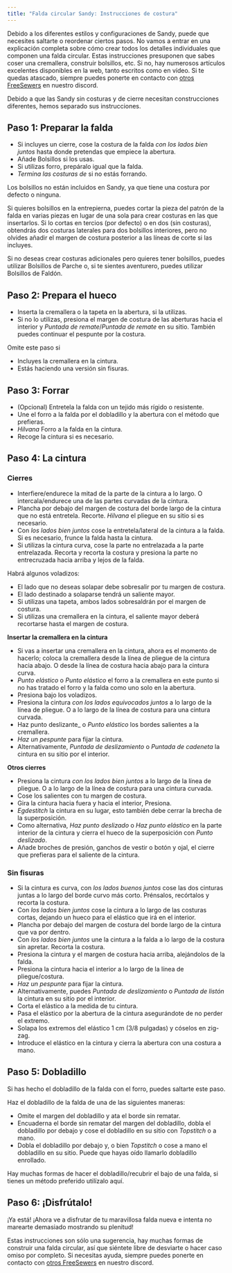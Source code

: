 ```yaml
---
title: "Falda circular Sandy: Instrucciones de costura"
---
```


<Warning>

Debido a los diferentes estilos y configuraciones de Sandy, puede que necesites saltarte o reordenar ciertos pasos.
No vamos a entrar en una explicación completa sobre cómo crear todos los detalles individuales que componen una falda circular. Estas instrucciones presuponen que sabes coser una cremallera, construir bolsillos, etc. Si no, hay numerosos artículos excelentes disponibles en la web, tanto escritos como en vídeo. Si te quedas atascado, siempre puedes ponerte en contacto con [otros FreeSewers](https://discord.freesewing.org/) en nuestro discord.

</Warning>

<Note>

Debido a que las Sandy sin costuras y de cierre necesitan construcciones diferentes, hemos separado sus instrucciones.

</Note>

## Paso 1: Preparar la falda

- Si incluyes un cierre, cose la costura de la falda  _con los lados bien juntos_ hasta donde pretendas que empiece la abertura.
- Añade Bolsillos si los usas.
- Si utilizas forro, prepáralo igual que la falda.
- _Termina las costuras de_ si no estás forrando.

<Note>

Los bolsillos no están incluidos en Sandy, ya que tiene una costura por defecto o ninguna.

Si quieres bolsillos en la entrepierna, puedes cortar la pieza del patrón de la falda en varias piezas en lugar de una sola para crear costuras en las que insertarlos. Si lo cortas en tercios (por defecto) o en dos (sin costuras), obtendrás dos costuras laterales para dos bolsillos interiores, pero no olvides añadir el margen de costura posterior a las líneas de corte si las incluyes.

Si no deseas crear costuras adicionales pero quieres tener bolsillos, puedes utilizar Bolsillos de Parche o, si te sientes aventurero, puedes utilizar Bolsillos de Faldón.

</Note>

## Paso 2: Prepara el hueco

- Inserta la cremallera o la tapeta en la abertura, si la utilizas.
- Si no lo utilizas, presiona el margen de costura de las aberturas hacia el interior y _Puntada de remate_/_Puntada de remate_ en su sitio. También puedes continuar el pespunte por la costura.

<Note>

Omite este paso si
- Incluyes la cremallera en la cintura.
- Estás haciendo una versión sin fisuras.

</Note>

## Paso 3: Forrar

- (Opcional) Entretela la falda con un tejido más rígido o resistente.
- Une el forro a la falda por el dobladillo y la abertura con el método que prefieras.
- _Hilvana_ Forro a la falda en la cintura.
- Recoge la cintura si es necesario.

## Paso 4: La cintura

### Cierres

- Interfiere/endurece la mitad de la parte de la cintura a lo largo. O intercala/endurece una de las partes curvadas de la cintura.
- Plancha por debajo del margen de costura del borde largo de la cintura que no está entretela. Recorte. _Hilvana_ el pliegue en su sitio si es necesario.
- Con _los lados bien juntos_ cose la entretela/lateral de la cintura a la falda. Si es necesario, frunce la falda hasta la cintura.
- Si utilizas la cintura curva, cose la parte no entrelazada a la parte entrelazada. Recorta y recorta la costura y presiona la parte no entrecruzada hacia arriba y lejos de la falda.

Habrá algunos voladizos:

- El lado que no deseas solapar debe sobresalir por tu margen de costura.
- El lado destinado a solaparse tendrá un saliente mayor.
- Si utilizas una tapeta, ambos lados sobresaldrán por el margen de costura.
- Si utilizas una cremallera en la cintura, el saliente mayor deberá recortarse hasta el margen de costura.

__Insertar la cremallera en la cintura__
- Si vas a insertar una cremallera en la cintura, ahora es el momento de hacerlo; coloca la cremallera desde la línea de pliegue de la cintura hacia abajo. O desde la línea de costura hacia abajo para la cintura curva.
- _Punto elástico_ o _Punto elástico_ el forro a la cremallera en este punto si no has tratado el forro y la falda como uno solo en la abertura.
- Presiona bajo los voladizos.
- Presiona la cintura _con los lados equivocados juntos_ a lo largo de la línea de pliegue. O a lo largo de la línea de costura para una cintura curvada.
- Haz punto deslizante_ o _Punto elástico_ los bordes salientes a la cremallera.
- _Haz un pespunte_ para fijar la cintura.
- Alternativamente, _Puntada de deslizamiento_ o _Puntada de cadeneta_ la cintura en su sitio por el interior.

__Otros cierres__
- Presiona la cintura _con los lados bien juntos_ a lo largo de la línea de pliegue. O a lo largo de la línea de costura para una cintura curvada.
- Cose los salientes con tu margen de costura.
- Gira la cintura hacia fuera y hacia el interior, Presiona.
- _Egdestitch_ la cintura en su lugar, esto también debe cerrar la brecha de la superposición.
- Como alternativa, _Haz punto deslizado_ o _Haz punto elástico_ en la parte interior de la cintura y cierra el hueco de la superposición con _Punto deslizado_.
- Añade broches de presión, ganchos de vestir o botón y ojal, el cierre que prefieras para el saliente de la cintura.

### Sin fisuras

- Si la cintura es curva, con _los lados buenos juntos_ cose las dos cinturas juntas a lo largo del borde curvo más corto. Prénsalos, recórtalos y recorta la costura.
- Con _los lados bien juntos_ cose la cintura a lo largo de las costuras cortas, dejando un hueco para el elástico que irá en el interior.
- Plancha por debajo del margen de costura del borde largo de la cintura que va por dentro.
- Con _los lados bien juntos_ une la cintura a la falda a lo largo de la costura sin apretar. Recorta la costura.
- Presiona la cintura y el margen de costura hacia arriba, alejándolos de la falda.
- Presiona la cintura hacia el interior a lo largo de la línea de pliegue/costura.
- _Haz un pespunte_ para fijar la cintura.
- Alternativamente, puedes _Puntada de deslizamiento_ o _Puntada de listón_ la cintura en su sitio por el interior.
- Corta el elástico a la medida de tu cintura.
- Pasa el elástico por la abertura de la cintura asegurándote de no perder el extremo.
- Solapa los extremos del elástico 1 cm (3/8 pulgadas) y cóselos en zig-zag.
- Introduce el elástico en la cintura y cierra la abertura con una costura a mano.

## Paso 5: Dobladillo

Si has hecho el dobladillo de la falda con el forro, puedes saltarte este paso.

Haz el dobladillo de la falda de una de las siguientes maneras:
- Omite el margen del dobladillo y ata el borde sin rematar.
- Encuaderna el borde sin rematar del margen del dobladillo, dobla el dobladillo por debajo y cose el dobladillo en su sitio con _Topstitch_ o a mano.
- Dobla el dobladillo por debajo y, o bien _Topstitch_ o cose a mano el dobladillo en su sitio. Puede que hayas oído llamarlo dobladillo enrollado.

<Note>

Hay muchas formas de hacer el dobladillo/recubrir el bajo de una falda, si tienes un método preferido utilízalo aquí.

</Note>

## Paso 6: ¡Disfrútalo!

¡Ya está! ¡Ahora ve a disfrutar de tu maravillosa falda nueva e intenta no marearte demasiado mostrando su plenitud!

<Note>

Estas instrucciones son sólo una sugerencia, hay muchas formas de construir una falda circular, así que siéntete libre de desviarte o hacer caso omiso por completo. Si necesitas ayuda, siempre puedes ponerte en contacto con [otros FreeSewers](https://discord.freesewing.org/) en nuestro discord.

</Note>
